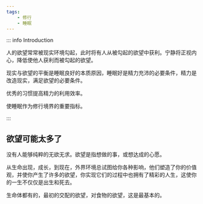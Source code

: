 ```yaml
---
tags:
    - 修行
    - 睡眠
---
```


::: info Introduction

人的欲望常常被现实环境勾起，此时将有人从被勾起的欲望中获利。宁静将正视内心，降低使他人获利而被勾起的欲望。

现实与欲望的平衡是睡眠良好的本质原因，睡眠好是精力充沛的必要条件，精力是改造现实，满足欲望的必要条件。

优秀的习惯提高精力的利用效率。

使睡眠作为修行境界的重要指标。

:::

## 欲望可能太多了

没有人能够纯粹的无欲无求。欲望是指想做的事，或想达成的心愿。

从生命出现，成长，到现在，外界环境总试图给你各种影响，他们塑造了你的价值观，并使你产生了许多的欲望，你实现它们的过程中也拥有了精彩的人生，这使你的一生不仅仅是出生和死去。

生命体都有的，最初的交配的欲望，对食物的欲望，这是最基本的。





